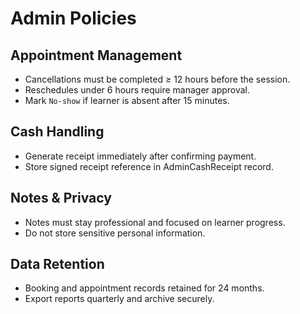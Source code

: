 # Admin Policies

## Appointment Management
- Cancellations must be completed ≥ 12 hours before the session.
- Reschedules under 6 hours require manager approval.
- Mark `No-show` if learner is absent after 15 minutes.

## Cash Handling
- Generate receipt immediately after confirming payment.
- Store signed receipt reference in AdminCashReceipt record.

## Notes & Privacy
- Notes must stay professional and focused on learner progress.
- Do not store sensitive personal information.

## Data Retention
- Booking and appointment records retained for 24 months.
- Export reports quarterly and archive securely.
